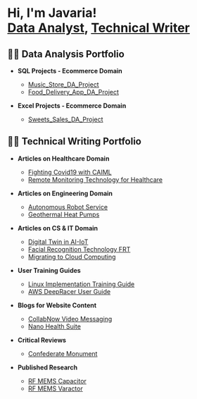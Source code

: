 <h1>Hi, I'm Javaria! <br/><a href="https://github.com/javyNadeem">Data Analyst</a>, <a href="https://www.linkedin.com/in/javaria-nadeem-5294a547/">Technical Writer</a></h1>

<h2>👨‍💻 Data Analysis Portfolio</h2>

- <b>SQL Projects - Ecommerce Domain</b>

  - [Music_Store_DA_Project](https://github.com/JavyNadeem/Music_Store_DA_Project/blob/main/SQL-Music-Store-DA-Portfolio.sql)
  - [Food_Delivery_App_DA_Project](https://github.com/JavyNadeem/food_delivery_app_project/tree/main)
 
- <b>Excel Projects - Ecommerce Domain</b>

  - [Sweets_Sales_DA_Project](https://github.com/JavyNadeem/sweets_sales_analysis/blob/main/Excel-Project-Sales-Analysis.xlsx)


<h2>👨‍💻 Technical Writing Portfolio</h2>

- <b>Articles on Healthcare Domain</b>
  - [Fighting Covid19 with CAIML](https://github.com/JavyNadeem/Fighting-Covid19-with-CAIML.git)
  - [Remote Monitoring Technology for Healthcare](https://github.com/JavyNadeem/RMTHealthcare.git)
  
- <b>Articles on Engineering Domain</b>
  - [Autonomous Robot Service](https://github.com/JavyNadeem/RoboticEngineering.git)
  - [Geothermal Heat Pumps](https://github.com/JavyNadeem/HVACsystem.git)

- <b>Articles on CS & IT Domain</b>
  - [Digital Twin in AI-IoT](https://github.com/JavyNadeem/AI-ML.git)
  - [Facial Recognition Technology FRT](https://github.com/JavyNadeem/FRTcompliance.git)
  - [Migrating to Cloud Computing](https://github.com/JavyNadeem/Cloudcomputing.git)
 
- <b>User Training Guides</b>
  - [Linux Implementation Training Guide](https://github.com/JavyNadeem/Linuxguide.git)
  - [AWS DeepRacer User Guide](https://github.com/JavyNadeem/Deepracer.git)
  
- <b>Blogs for Website Content</b>
  - [CollabNow Video Messaging](https://github.com/JavyNadeem/CollabNow.git)
  - [Nano Health Suite](https://github.com/JavyNadeem/Nanosuite.git)
  
- <b>Critical Reviews</b>
  - [Confederate Monument](https://github.com/JavyNadeem/Criticalreview.git)
  
- <b>Published Research</b>
  - [RF MEMS Capacitor](https://github.com/JavyNadeem/MEMSswitch.git)
  - [RF MEMS Varactor](https://github.com/JavyNadeem/MEMSvaractor.git)


<!--
**javyNadeem/javyNadeem** is a ✨ _special_ ✨ repository because its `README.md` (this file) appears on your GitHub profile.

Here are some ideas to get you started:

- 🔭 I’m currently working on ...
- 🌱 I’m currently learning ...
- 👯 I’m looking to collaborate on ...
- 🤔 I’m looking for help with ...
- 💬 Ask me about ...
- 📫 How to reach me: ...
- 😄 Pronouns: ...
- ⚡ Fun fact: ...
-->
